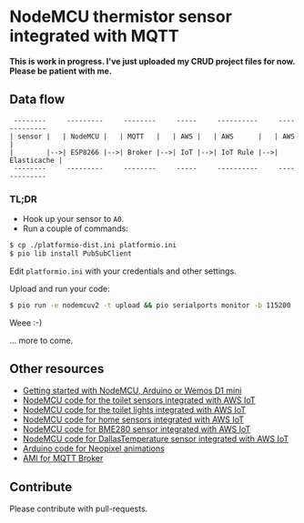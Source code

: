# NodeMCU thermistor sensor integrated with MQTT

__This is work in progress. I've just uploaded my CRUD project files for now. Please be patient with me.__

## Data flow

```ascii
 --------     ---------     --------     -----     ----------     -------------
| sensor |   | NodeMCU |   | MQTT   |   | AWS |   | AWS      |   | AWS         |
|        |-->| ESP8266 |-->| Broker |-->| IoT |-->| IoT Rule |-->| Elasticache |
 --------     ---------     --------     -----     ----------     -------------
```

### TL;DR

* Hook up your sensor to `A0`.
* Run a couple of commands:
```bash
$ cp ./platformio-dist.ini platformio.ini
$ pio lib install PubSubClient
```

Edit `platformio.ini` with your credentials and other settings.

Upload and run your code:
```bash
$ pio run -e nodemcuv2 -t upload && pio serialports monitor -b 115200
```

Weee :-)

... more to come.


## Other resources

* [Getting started with NodeMCU, Arduino or Wemos D1 mini](https://github.com/5orenso/arduino-getting-started)
* [NodeMCU code for the toilet sensors integrated with AWS IoT](https://github.com/5orenso/nodemcu-mqtt-toilet-project)
* [NodeMCU code for the toilet lights integrated with AWS IoT](https://github.com/5orenso/nodemcu-mqtt-toilet-project-display)
* [NodeMCU code for home sensors integrated with AWS IoT](https://github.com/5orenso/nodemcu-mqtt-home-sensors)
* [NodeMCU code for BME280 sensor integrated with AWS IoT](https://github.com/5orenso/nodemcu-mqtt-bme280)
* [NodeMCU code for DallasTemperature sensor integrated with AWS IoT](https://github.com/5orenso/nodemcu-mqtt-dallastemperature)
* [Arduino code for Neopixel animations](https://github.com/5orenso/nodemcu-neopixel-animations)
* [AMI for MQTT Broker](https://github.com/5orenso/aws-ami-creation)


## Contribute

Please contribute with pull-requests.
